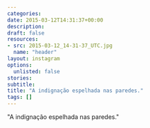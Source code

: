 ```yaml
---
categories:
date: 2015-03-12T14:31:37+00:00
description:
draft: false
resources:
- src: 2015-03-12_14-31-37_UTC.jpg
  name: "header"
layout: instagram
options:
  unlisted: false
stories:
subtitle:
title: "A indignação espelhada nas paredes."
tags: []
---
```


"A indignação espelhada nas paredes."
